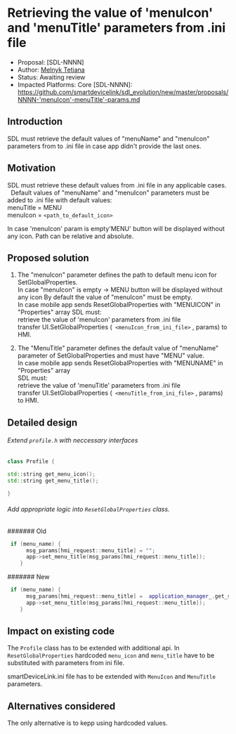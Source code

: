 # Retrieving the value of 'menuIcon' and 'menuTitle' parameters from .ini file

* Proposal: [SDL-NNNN]
* Author: [Melnyk Tetiana](https://github.com/TMelnyk)
* Status: Awaiting review
* Impacted Platforms: Core
[SDL-NNNN]: https://github.com/smartdevicelink/sdl_evolution/new/master/proposals/NNNN-'menuIcon'-menuTitle'-params.md

## Introduction  
SDL must retrieve the default values of "menuName" and "menuIcon" parameters from to .ini file in case app didn't provide the last ones.  

## Motivation
SDL must retrieve these default values from .ini file in any applicable cases.  
Default values of "menuName" and "menuIcon" parameters must be added to .ini file with default values:  
menuTitle = MENU  
menuIcon = `<path_to_default_icon>`

In case 'menuIcon' param is empty'MENU' button will be displayed without any icon.
Path can be relative and absolute.

## Proposed solution
1. The "menuIcon" parameter defines the path to default menu icon for SetGlobalProperties.  
In case "menuIcon" is empty -> MENU button will be displayed without any icon 
By default the value of "menuIcon" must be empty.  
In case mobile app sends ResetGlobalProperties with "MENUICON" in "Properties" array
SDL must:  
retrieve the value of 'menuIcon' parameters from .ini file  
transfer UI.SetGlobalProperties (` <menuIcon_from_ini_file>` , params) to HMI. 

2. The "MenuTitle" parameter defines the default value of "menuName" parameter of SetGlobalProperties and must have "MENU" value.  
In case mobile app sends ResetGlobalProperties with "MENUNAME" in "Properties" array  
SDL must:  
retrieve the value of 'menuTitle' parameters from .ini file  
transfer UI.SetGlobalProperties (` <menuTitle_from_ini_file>` , params) to HMI. 

## Detailed design
###### Extend `profile.h` with neccessary interfaces
```c++
class Profile {

std::string get_menu_icon();
std::string get_menu_title();

}
```
###### Add appropriate logic into `ResetGlobalProperties` class.
####### Old
```c++
 if (menu_name) {
      msg_params[hmi_request::menu_title] = "";
      app->set_menu_title(msg_params[hmi_request::menu_title]);
    }
```
####### New
```c++
 if (menu_name) {
      msg_params[hmi_request::menu_title] =  application_manager_.get_settings().get_menu_title();
      app->set_menu_title(msg_params[hmi_request::menu_title]);
    }
```
## Impact on existing code
The `Profile` class has to be extended with additional api. In `ResetGlobalProperties` hardcoded `menu_icon` and `menu_title`
have to be substituted with parameters from ini file.

smartDeviceLink.ini file has to be extended with `MenuIcon` and `MenuTitle` parameters.

## Alternatives considered
The only alternative is to kepp using hardcoded values.
